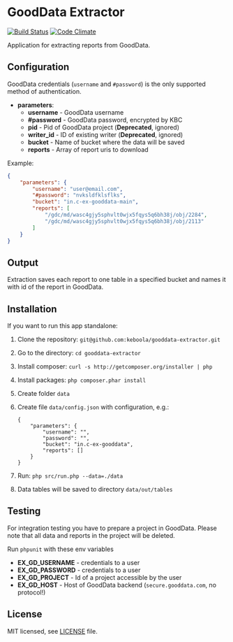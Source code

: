 # GoodData Extractor

[![Build Status](https://app.travis-ci.com/keboola/gooddata-extractor.svg?branch=master)](https://app.travis-ci.com/keboola/gooddata-extractor)
[![Code Climate](https://codeclimate.com/github/keboola/gooddata-extractor/badges/gpa.svg)](https://codeclimate.com/github/keboola/gooddata-extractor)

Application for extracting reports from GoodData.

## Configuration

GoodData credentials (`username` and `#password`) is the only supported method of authentication.

- **parameters**:
    - **username** - GoodData username
    - **#password** - GoodData password, encrypted by KBC
    - **pid** - Pid of GoodData project (**Deprecated**, ignored)
    - **writer_id** - ID of existing writer (**Deprecated**, ignored)
    - **bucket** - Name of bucket where the data will be saved
    - **reports** - Array of report uris to download
    
Example:

```json
{
    "parameters": {
        "username": "user@email.com",
        "#password": "nvksldfklsflks",
        "bucket": "in.c-ex-gooddata-main",
        "reports": [
            "/gdc/md/wasc4gjy5sphvlt0wjx5fqys5q6bh38j/obj/2284",
            "/gdc/md/wasc4gjy5sphvlt0wjx5fqys5q6bh38j/obj/2113"
        ]
    }
}
```

## Output

Extraction saves each report to one table in a specified bucket and names it with id of the report in GoodData.


## Installation

If you want to run this app standalone:

1. Clone the repository: `git@github.com:keboola/gooddata-extractor.git`
2. Go to the directory: `cd gooddata-extractor`
3. Install composer: `curl -s http://getcomposer.org/installer | php`
4. Install packages: `php composer.phar install`
5. Create folder `data`
6. Create file `data/config.json` with configuration, e.g.:

    ```
    {
        "parameters": {
            "username": "",
            "password": "",
            "bucket": "in.c-ex-gooddata",
            "reports": []
        }
    }
    ```
7. Run: `php src/run.php --data=./data`
8. Data tables will be saved to directory `data/out/tables`


## Testing

For integration testing you have to prepare a project in GoodData. Please note that all data and reports in the project will be deleted. 

Run `phpunit` with these env variables

- **EX_GD_USERNAME** - credentials to a user
- **EX_GD_PASSWORD** - credentials to a user
- **EX_GD_PROJECT** - Id of a project accessible by the user 
- **EX_GD_HOST** - Host of GoodData backend (`secure.gooddata.com`, no protocol!)

## License

MIT licensed, see [LICENSE](./LICENSE) file.
